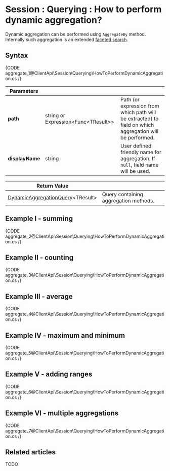 # Session : Querying : How to perform dynamic aggregation?

Dynamic aggregation can be performed using `AggregateBy` method. Internally such aggregation is an extended [faceted search]().

## Syntax

{CODE aggregate_1@ClientApi\Session\Querying\HowToPerformDynamicAggregation.cs /}

| Parameters | | |
| ------------- | ------------- | ----- |
| **path** | string or Expression<Func&lt;TResult&gt;> | Path (or expression from which path will be extracted) to field on which aggregation will be performed. |
| **displayName** | string | User defined friendly name for aggregation. If `null`, field name will be used. |

| Return Value | |
| ------------- | ----- |
| [DynamicAggregationQuery](../../../glossary/dynamic-aggregation-query)&lt;TResult&gt; | Query containing aggregation methods. |

## Example I - summing

{CODE aggregate_2@ClientApi\Session\Querying\HowToPerformDynamicAggregation.cs /}

## Example II - counting

{CODE aggregate_3@ClientApi\Session\Querying\HowToPerformDynamicAggregation.cs /}

## Example III - average

{CODE aggregate_4@ClientApi\Session\Querying\HowToPerformDynamicAggregation.cs /}

## Example IV - maximum and minimum

{CODE aggregate_5@ClientApi\Session\Querying\HowToPerformDynamicAggregation.cs /}

## Example V - adding ranges

{CODE aggregate_6@ClientApi\Session\Querying\HowToPerformDynamicAggregation.cs /}

## Example VI - multiple aggregations

{CODE aggregate_7@ClientApi\Session\Querying\HowToPerformDynamicAggregation.cs /}

## Related articles

TODO